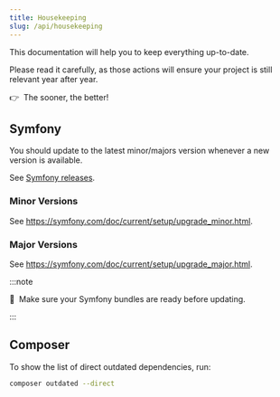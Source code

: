 ```yaml
---
title: Housekeeping
slug: /api/housekeeping
---
```


This documentation will help you to keep everything up-to-date.

Please read it carefully, as those actions will ensure your project is still relevant year after year.

👉&nbsp;&nbsp;The sooner, the better!

## Symfony

You should update to the latest minor/majors version whenever a new version is available.

See [Symfony releases](https://symfony.com/releases).

### Minor Versions

See https://symfony.com/doc/current/setup/upgrade_minor.html.

### Major Versions

See https://symfony.com/doc/current/setup/upgrade_major.html.

:::note

📣&nbsp;&nbsp;Make sure your Symfony bundles are ready before updating.

:::

## Composer

To show the list of direct outdated dependencies, run:

```bash title="console"
composer outdated --direct
```
